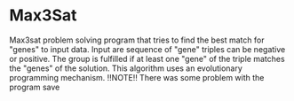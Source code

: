 # Max3Sat
Max3sat problem solving program that tries to find the best match for "genes" to input data. Input are sequence of "gene" triples can be negative or positive. The group is fulfilled if at least one "gene" of the triple matches the "genes" of the solution. This algorithm uses an evolutionary programming mechanism.
!!NOTE!! There was some problem with the program save
